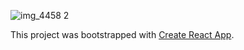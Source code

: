 ![img_4458 2](https://user-images.githubusercontent.com/29719272/46633198-3723ba80-cb0a-11e8-81b4-fd97f8abd265.jpg)

This project was bootstrapped with [Create React App](https://github.com/facebook/create-react-app).
